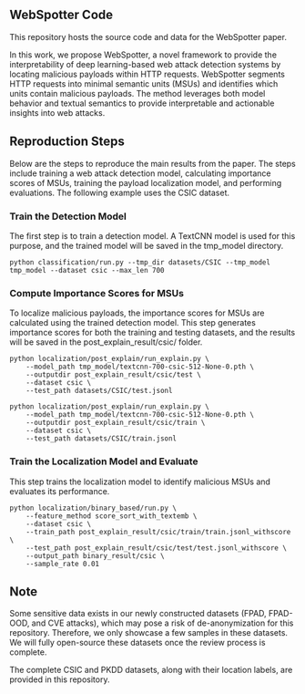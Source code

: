 ## WebSpotter Code

This repository hosts the source code and data for the WebSpotter paper.

In this work, we propose WebSpotter, a novel framework to provide the interpretability of deep learning-based web attack detection systems by locating malicious payloads within HTTP requests. WebSpotter segments HTTP requests into minimal semantic units (MSUs) and identifies which units contain malicious payloads. The method leverages both model behavior and textual semantics to provide interpretable and actionable insights into web attacks.

## Reproduction Steps

Below are the steps to reproduce the main results from the paper. The steps include training a web attack detection model, calculating importance scores of MSUs, training the payload localization model, and performing evaluations. The following example uses the CSIC dataset.

### Train the Detection Model

The first step is to train a detection model. A TextCNN model is used for this purpose, and the trained model will be saved in the tmp_model directory.

```
python classification/run.py --tmp_dir datasets/CSIC --tmp_model tmp_model --dataset csic --max_len 700
```

### Compute Importance Scores for MSUs

To localize malicious payloads, the importance scores for MSUs are calculated using the trained detection model. This step generates importance scores for both the training and testing datasets, and the results will be saved in the post_explain_result/csic/ folder.

```
python localization/post_explain/run_explain.py \
    --model_path tmp_model/textcnn-700-csic-512-None-0.pth \
    --outputdir post_explain_result/csic/test \
    --dataset csic \
    --test_path datasets/CSIC/test.jsonl

python localization/post_explain/run_explain.py \
    --model_path tmp_model/textcnn-700-csic-512-None-0.pth \
    --outputdir post_explain_result/csic/train \
    --dataset csic \
    --test_path datasets/CSIC/train.jsonl
```

### Train the Localization Model and Evaluate

This step trains the localization model to identify malicious MSUs and evaluates its performance. 

```
python localization/binary_based/run.py \
    --feature_method score_sort_with_textemb \
    --dataset csic \
    --train_path post_explain_result/csic/train/train.jsonl_withscore \
    --test_path post_explain_result/csic/test/test.jsonl_withscore \
    --output_path binary_result/csic \
    --sample_rate 0.01
```
## Note

Some sensitive data exists in our newly constructed datasets (FPAD, FPAD-OOD, and CVE attacks), which may pose a risk of de-anonymization for this repository. Therefore, we only showcase a few samples in these datasets. We will fully open-source these datasets once the review process is complete.

The complete CSIC and PKDD datasets, along with their location labels, are provided in this repository.
